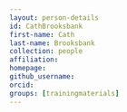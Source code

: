 ```yaml
---
layout: person-details
id: CathBrooksbank
first-name: Cath
last-name: Brooksbank
collection: people
affiliation:
homepage:
github_username:
orcid:
groups: [trainingmaterials]
---
```

